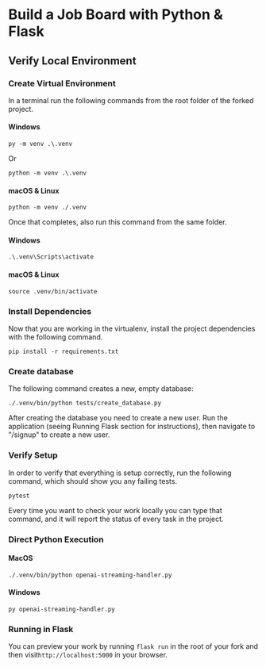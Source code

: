 # Build a Job Board with Python & Flask

## Verify Local Environment

### Create Virtual Environment

In a terminal run the following commands from the root folder of the forked project. 

#### Windows
```
py -m venv .\.venv
```
Or
```
python -m venv .\.venv
```

#### macOS & Linux
```
python -m venv ./.venv
```

Once that completes, also run this command from the same folder.

#### Windows
```
.\.venv\Scripts\activate
```

#### macOS & Linux
```
source .venv/bin/activate
```
### Install Dependencies
Now that you are working in the virtualenv, install the project dependencies with the following command.

```
pip install -r requirements.txt
```
### Create database
The following command creates a new, empty database:
```
./.venv/bin/python tests/create_database.py
```
After creating the database you need to create a new user. Run the application (seeing Running Flask section for instructions), then navigate to "/signup" to create a new user.

### Verify Setup

In order to verify that everything is setup correctly, run the following command, which should show you any failing tests. 
```
pytest
```
Every time you want to check your work locally you can type that command, and it will report the status of every task in the project.

### Direct Python Execution
#### MacOS
```
./.venv/bin/python openai-streaming-handler.py
```
#### Windows
```
py openai-streaming-handler.py
```
### Running in Flask

You can preview your work by running `flask run` in the root of your fork and then visit`http://localhost:5000` in your browser.
